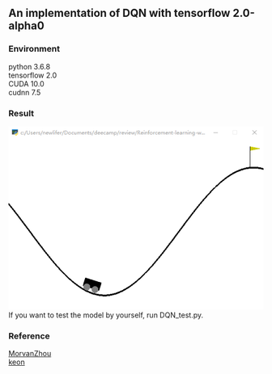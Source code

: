 ## An implementation of DQN with tensorflow 2.0-alpha0

### Environment
python 3.6.8  
tensorflow 2.0  
CUDA 10.0  
cudnn 7.5

### Result
![image](https://github.com/MLnewlifer/MountainCar-DQN/blob/master/result.gif)  
If you want to test the model by yourself, run DQN_test.py.

### Reference
[MorvanZhou](https://github.com/MorvanZhou/Reinforcement-learning-with-tensorflow/tree/master/contents/5_Deep_Q_Network)  
[keon](https://github.com/keon/deep-q-learning)
